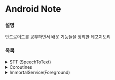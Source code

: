 # Android Note

### 설명
안드로이드를 공부하면서 배운 기능들을 정리한 레포지토리

### 목록

<!-- STT (SpeechToText) -->
<details>
<summary>STT (SpeechToText)</summary>
<div markdown="1">
<br>

~~~
<uses-permission android:name="android.permission.INTERNET" />
<uses-permission android:name="android.permission.RECORD_AUDIO" />

<queries>
        <intent>
            <action android:name="android.speech.RecognitionService" />
        </intent>
</queries>
~~~
  
[참고 URL] (https://itstory1592.tistory.com/50)

</div>
</details>

<!-- Coroutines -->
<details>
<summary>Coroutines </summary>
<div markdown="1">
<br>

~~~
dependencies {
    implementation 'org.jetbrains.kotlinx:kotlinx-coroutines-android:1.3.9'
}
~~~
  
[참고 URL] (https://github.com/seyoungcho2/CoroutinesKoreanTranslation/tree/main)
<br>
[참고 URL] (https://developer.android.com/kotlin/coroutines?hl=ko#groovy)

</div>
</details>

<!-- ImmortalService(Foreground) -->
<details>
<summary>ImmortalService(Foreground) </summary>
<div markdown="1">
<br>

~~~
        <uses-permission android:name="android.permission.FOREGROUND_SERVICE"/>

        <application>
                ...
                <service android:name=".ImmortalService"></service>
                ...
        </application>
~~~
  
[참고 URL] (https://github.com/jwl-97/immortalService/tree/main)

</div>
</details>
